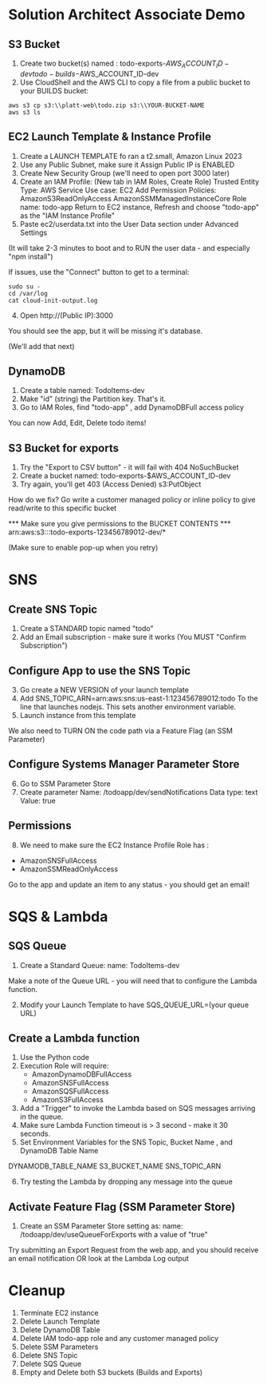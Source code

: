 # Solution Architect Associate Demo

## S3 Bucket

1. Create two bucket(s) named :
   todo-exports-$AWS_ACCOUNT_ID-dev 
   todo-builds-$AWS_ACCOUNT_ID-dev
2. Use CloudShell and the AWS CLI to copy a file from a public bucket to your BUILDS bucket:
```
aws s3 cp s3:\\platt-web\todo.zip s3:\\YOUR-BUCKET-NAME
aws s3 ls
```

## EC2 Launch Template & Instance Profile 

1. Create a LAUNCH TEMPLATE fo ran a t2.small, Amazon Linux 2023
2. Use any Public Subnet, make sure it Assign Public IP is ENABLED
3. Create New Security Group (we'll need to open port 3000 later)
2. Create an IAM Profile:
    (New tab in IAM Roles, Create Role)
    Trusted Entity Type: AWS Service
    Use case: EC2
    Add Permission Policies:
        AmazonS3ReadOnlyAccess
        AmazonSSMManagedInstanceCore
    Role name: todo-app
    Return to EC2 instance, Refresh and choose "todo-app" as the "IAM Instance Profile"
3. Paste ec2/userdata.txt into the User Data section under Advanced Settings

(It will take 2-3 minutes to boot and to RUN the user data - and especially "npm install")

If issues, use the "Connect" button to get to a terminal:

```
sudo su - 
cd /var/log
cat cloud-init-output.log
```

4. Open http://(Public IP):3000

You should see the app, but it will be missing it's database.

(We'll add that next)

## DynamoDB

1. Create a table named: TodoItems-dev
2. Make "id" (string) the Partition key.  That's it.
3. Go to IAM Roles, find "todo-app" , add DynamoDBFull access policy

You can now Add, Edit, Delete todo items! 

## S3 Bucket for exports

1. Try the "Export to CSV button" - it will fail with 404 NoSuchBucket
2. Create a bucket named: todo-exports-$AWS_ACCOUNT_ID-dev
3. Try again, you'll get 403 (Access Denied) s3:PutObject 

How do we fix?   Go write a customer managed policy or inline policy to give read/write to this specific bucket

*** Make sure you give permissions to the BUCKET CONTENTS ***
arn:aws:s3:::todo-exports-123456789012-dev/*

(Make sure to enable pop-up when you retry)


# SNS

## Create SNS Topic

1. Create a STANDARD topic named "todo"
2. Add an Email subscription - make sure it works (You MUST "Confirm Subscription")

## Configure App to use the SNS Topic

3. Go create a NEW VERSION of your launch template
4. Add 
SNS_TOPIC_ARN=arn:aws:sns:us-east-1:123456789012:todo
To the line that launches nodejs.  This sets another environment variable.
5. Launch instance from this template

We also need to TURN ON the code path via a Feature Flag (an SSM Parameter)

## Configure Systems Manager Parameter Store

6. Go to SSM Parameter Store
7. Create parameter
    Name: /todoapp/dev/sendNotifications
    Data type: text 
    Value: true

## Permissions

8. We need to make sure the EC2 Instance Profile Role has :
* AmazonSNSFullAccess
* AmazonSSMReadOnlyAccess


Go to the app and update an item to any status - you should get an email!

# SQS & Lambda

## SQS Queue

1. Create a Standard Queue:
    name: TodoItems-dev

Make a note of the Queue URL - you will need that to configure the Lambda function.

2. Modify your Launch Template to have 
SQS_QUEUE_URL=(your queue URL)

## Create a Lambda function

1. Use the Python code
2. Execution Role will require:
    * AmazonDynamoDBFullAccess
    * AmazonSNSFullAccess
    * AmazonSQSFullAccess
    * AmazonS3FullAccess
3. Add a "Trigger" to invoke the Lambda based on SQS messages arriving in the queue.
4. Make sure Lambda Function timeout is > 3 second - make it 30 seconds.
5. Set Environment Variables for the SNS Topic, Bucket Name , and DynamoDB Table Name

DYNAMODB_TABLE_NAME
S3_BUCKET_NAME
SNS_TOPIC_ARN

6. Try testing the Lambda by dropping any message into the queue

## Activate Feature Flag (SSM Parameter Store)

1. Create an SSM Parameter Store setting as:
   name: /todoapp/dev/useQueueForExports
   with a value of "true"

Try submitting an Export Request from the web app, and you should receive an email notification
OR look at the Lambda Log output


# Cleanup

1. Terminate EC2 instance
2. Delete Launch Template
3. Delete DynamoDB Table
4. Delete IAM todo-app role and any customer managed policy
5. Delete SSM Parameters
6. Delete SNS Topic
7. Delete SQS Queue
8. Empty and Delete both S3 buckets (Builds and Exports)
